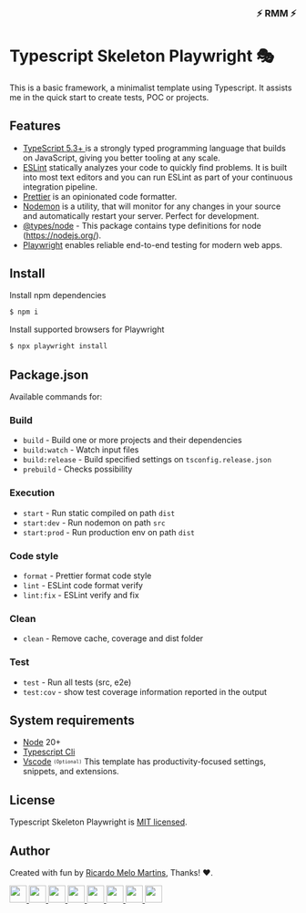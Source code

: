 <div align="right">

### ⚡ RMM ⚡

</div>

# Typescript Skeleton Playwright 🎭

This is a basic framework, a minimalist template using Typescript. It assists me in the quick start to create tests, POC or projects.



## Features


- <a href="https://www.typescriptlang.org/" target="_blank">TypeScript 5.3+ </a> is a strongly typed programming language that builds on JavaScript, giving you better tooling at any scale.
- <a href="https://eslint.org/" target="_blank">ESLint</a> statically analyzes your code to quickly find problems. It is built into most text editors and you can run ESLint as part of your continuous integration pipeline.
- <a href="https://prettier.io/" target="_blank">Prettier</a> is an opinionated code formatter.
- <a href="https://nodemon.io/" target="_blank">Nodemon</a> is a utility, that will monitor for any changes in your source and automatically restart your server. Perfect for development.
- <a href="https://www.npmjs.com/package/@types/node" target="_blank">@types/node</a> - This package contains type definitions for node (https://nodejs.org/). 
- <a href="https://playwright.dev/" target="_blank">Playwright</a> enables reliable end-to-end testing for modern web apps.

## Install

Install npm dependencies

```bash
$ npm i
```

Install supported browsers for Playwright
```bash
$ npx playwright install
```

## Package.json

Available commands for:

### Build
- `build` -  Build one or more projects and their dependencies
- `build:watch` - Watch input files 
- `build:release` - Build specified settings on `tsconfig.release.json`
- `prebuild` - Checks possibility

### Execution

- `start` - Run static compiled on path `dist`
- `start:dev` - Run nodemon on path `src`
- `start:prod` - Run production env on path `dist`

### Code style
- `format` - Prettier format code style
- `lint` - ESLint code format verify
- `lint:fix` - ESLint verify and fix

### Clean
- `clean` - Remove cache, coverage and dist folder

### Test
- `test` - Run all tests (src, e2e)
- `test:cov` - show test coverage information reported in the output

## System requirements

- <a href="https://nodejs.org/en/download" target="blank">Node</a> 20+
- <a href="https://www.typescriptlang.org/download" target="blank">Typescript Cli</a>
- <a href="https://code.visualstudio.com/" target="blank">Vscode</a> <sup><sub>`(Optional)`</sub></sup> This template has productivity-focused settings, snippets, and extensions.

## License

Typescript Skeleton Playwright is [MIT licensed](LICENSE).

## Author

Created with fun by [Ricardo Melo Martins](https://github.com/ricardo-melo-martins), Thanks! :heart:.

<a href="https://nodejs.org/" target="blank" alt="NodeJs">
          <img src="https://cdn.jsdelivr.net/gh/devicons/devicon@latest/icons/nodejs/nodejs-original.svg" width="30" />
        </a>
<a href="https://www.typescriptlang.org/" target="blank" alt="Typescript">
          <img src="https://cdn.jsdelivr.net/gh/devicons/devicon@latest/icons/typescript/typescript-original.svg" width="30" />
        </a>
<a href="https://eslint.org/" target="blank" alt="ESLint">
          <img src="https://cdn.jsdelivr.net/gh/devicons/devicon@latest/icons/eslint/eslint-original.svg" width="30" />
        </a>
<a href="https://nodemon.io/" target="blank" alt="Nodemon">
          <img src="https://cdn.jsdelivr.net/gh/devicons/devicon@latest/icons/nodemon/nodemon-original.svg" width="30" />
        </a>
<a href="https://prettier.io/" target="blank" alt="Prettier">
          <img src="https://prettier.io/icon.png" width="30" />
        </a>
<a href="https://www.npmjs.com/" target="blank" alt="Npmjs">
          <img src="https://cdn.jsdelivr.net/gh/devicons/devicon@latest/icons/npm/npm-original-wordmark.svg" width="30" />
        </a>
<a href="https://code.visualstudio.com/" target="blank" alt="Vscode">
          <img src="https://cdn.jsdelivr.net/gh/devicons/devicon@latest/icons/vscode/vscode-original.svg" width="30" />
        </a>
<a href="https://playwright.dev/" target="blank" alt="Playwright">
          <img src="https://cdn.jsdelivr.net/gh/devicons/devicon@latest/icons/playwright/playwright-original.svg" width="30" />
        </a>

